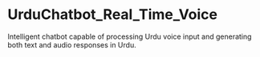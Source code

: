 # UrduChatbot_Real_Time_Voice
Intelligent chatbot capable of processing Urdu voice input and generating both text and audio responses in Urdu.
